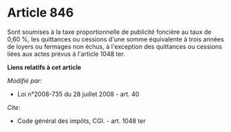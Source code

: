 # Article 846

Sont soumises à la taxe proportionnelle de publicité foncière au taux de 0,60 %, les quittances ou cessions d'une somme
équivalente à trois années de loyers ou fermages non échus, à l'exception des quittances ou cessions liées aux actes prévus à
l'article 1048 ter.

**Liens relatifs à cet article**

_Modifié par_:

  - Loi n°2008-735 du 28 juillet 2008 - art. 40

_Cite_:

  - Code général des impôts, CGI. - art. 1048 ter
